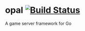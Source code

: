 # opal [![Build Status](https://travis-ci.org/luozan/opal.svg?branch=master)](https://travis-ci.org/luozan/opal)
A game server framework for Go